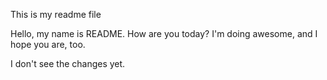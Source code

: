 This is my readme file

Hello, my name is README. How are you today?
I'm doing awesome, and I hope you are, too.

I don't see the changes yet.
